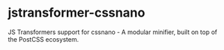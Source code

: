# jstransformer-cssnano
JS Transformers support for cssnano - A modular minifier, built on top of the PostCSS ecosystem.
